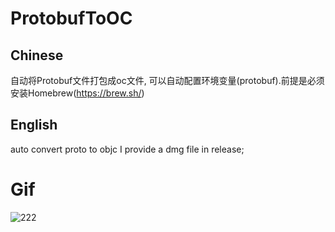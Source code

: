 # ProtobufToOC
## Chinese
自动将Protobuf文件打包成oc文件, 可以自动配置环境变量(protobuf).前提是必须安装Homebrew(https://brew.sh/)
## English
auto convert proto to objc
I provide a dmg file in release;


# Gif

![222](save.gif)